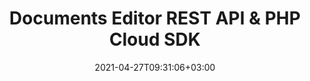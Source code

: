 ---
############################# Static ############################
layout: "product"
date: 2021-04-27T09:31:06+03:00
draft: false

product: "Editor"
product_tag: "editor"
platform: "Php"
platform_tag: "php"

############################# Head ############################
head_title: "PHP Document Editor Cloud SDK – Edit Word Excel HTML & Presentations"
head_description: "PHP Cloud SDK to communicate with GroupDocs REST APIs for editing business documents formats.  Edit Microsoft Word, Excel, PPTX, HTML & XML files.‎"

############################# Header ############################
title: "Documents Editor REST API & PHP Cloud SDK"
description: "Cloud REST API to quickly edit all popular document formats in any type of PHP application without installing any external software.‎"
button:
    enable: true

############################# SubMenu ############################
submenu:
    enable: true
    
    left:
        img_alt: "GroupDocs.Editor Cloud SDK for PHP"
        image: "https://www.groupdocs.cloud/templates/groupdocscloud/images/sdk/272x272/groupdocs_editor-for-php.webp"
        product: "GroupDocs.Editor"
        platform: "PHP"

    middle:
        button:
            # button loop
            - link: "#overview"
              text: "Overview"

            # button loop
            - link: "#features"
              text: "Features"

            # button loop
            - link: "#support-resources"
              text: "Resources"

            # button loop
            - link: "https://purchase.groupdocs.cloud/pricing"
              text: "Pricing"

    right:
        link_download: "https://github.com/groupdocs-editor-cloud/groupdocs-editor-cloud-php"
        link_learn: "https://docs.groupdocs.cloud/editor/"
        link_buy: "https://purchase.groupdocs.cloud/buy"

############################# Overview ############################
overview:
    enable: true
    content: |
      GroupDocs.Editor Cloud SDK for PHP supports editing and manipulating a bunch of popular document file formats within PHP applications. Simply integrate GroupDocs.Editor Cloud SDK for PHP with GroupDocs.Editor Cloud REST API, upload supported document in any third-party WYSIWYG HTML editor, manipulate the document and save it back to the original document format without disturbing the appearance after editing. The PHP editor library supports a variety of document formats including Microsoft Word (DOC, DOCX, WordML), Excel (XLS, XLSX, SpreadsheetML), Presentations (PPT, PPTX), HTML, XML, TXT and OpenDocument.

      GroupDocs.Editor Cloud SDK for PHP is built as a layer on top of GroupDocs.Editor Cloud REST API that saves valuable development time by managing low-level requests and handling responses. The developers can focus on writing up the specific code only as needed in the project.
    tabs:
      enable: true     
      
      ## TAB ONE ##
      tab_one:
        description: |
          SDK requires PHP 5.5 or later. It can run on any platform where this requirement can be met.

        left:
          enable: true
          icon: "fas fa-align-left"
          title: "Editing Option"
          content: |
            * Edit in flow or parged mode
            * Multi-language document
            * Manage font extraction
            * Support tabbed spreadsheets
            * Memory usage optimization
        
        right:
          enable: true
          icon: "fas fa-sitemap"
          title: "Information Extraction"
          content: |
            * Document Type
            * Document Size
            * Page Count
            
        
      
      ## TAB TWO ##
      tab_two:
        description: |
          GroupDocs.Editor Cloud supports a number of document formats.

        left:
          enable: true
          table:
            # table loop
            - title: "Microsoft Office"
              content: |
                * **Microsoft Word**: DOC, DOCX, DOCM, DOT, DOTX, DOTM, FlatOPC, ODT, OTT, RTF, WordML
                * **Microsoft Excel**: XLS, XLSX, XLT, XLSM, XLSB, XLTX, XLTM, XLAM, SXC, SpreadsheetML, ODS, FODS, DIF, DSV, CSV, TSV
                * **Microsoft PowerPoint**: PPT, PPTX, PPS, PPSX, PPSM, PPTM, POT, POTX, POTM, ODP, OTP

        right:
          enable: true
          table:
            # table loop
            - title: "Other Formats"
              content: |
                * **Plain Text**: TXT
                * **Markup**: HTML, XML

      ## TAB THREE ##
      tab_three:
        description: |
          If you do not want to use any of our SDKs or the required SDK is not available at the moment, you can still easily get started with GroupDocs.Editor REST API while using your favorite language & platform.
        
        left:
          enable: true
          table:
            # table loop
            - icon: "fab fa-windows"
              title: "Operating Systems"
              content: |
                * Microsoft Windows Desktop
                * Microsoft Windows Server
                * Linux
                * MacOS

            # table loop
            - icon: "fas fa-code"
              title: "Supported Frameworks"
              content: |
                * Java 7 (1.7) and above

        right:
          enable: true
          table:
            # table loop
            - icon: "fas fa-cogs"
              title: "Development Environments"
              content: |
                * NetBeans
                * IntelliJ IDEA
                * Eclipse
            # table loop
            - icon: "fas fa-tools"
              title: "Build Automation Tool"
              content: |
                * Maven

############################# Features ############################
features:
    enable: true
    title: "Advanced Document Editor REST API Features"

    feature:
      # feature loop
      - icon: "fab fa-html5"
        content: "Integrates easily within any WYSIWYG editor"

      # feature loop
      - icon: "fas fa-file-word"
        content: "Edit Word documents as a whole or define pages range"

      # feature loop
      - icon: "fas fa-file-image"
        content: "Multi-tabbed spreadsheet editing is supported"
      
      # feature loop
      - icon: "fas fa-file-alt"
        content: "Optimized memory usage for large CSV or TSV files"

      # feature loop
      - icon: "fas fa-file-pdf"
        content: "Extract document information (type, size, page count etc)"

      # feature loop
      - icon: "fas fa-folder"
        content: "Cloud REST API to be used with any language or platform"

      



      

    more_feature:
      # more_feature_loop
      - title: "Working with WordProcessing Documents - PHP"
        content: |
          
          ```php
          //Get your App SID, App Key and Storage Name at https://dashboard.groupdocs.cloud (free registration is required).
          $AppSid = ""; // Get AppKey and AppSID from https://dashboard.groupdocs.cloud
          $AppKey = ""; // Get AppKey and AppSID from https://dashboard.groupdocs.cloud
            
          $configuration = new GroupDocs\Editor\Configuration();
          $configuration->setAppSid($AppSid);
          $configuration->setAppKey($AppKey);
          
          $editApi = new GroupDocs\Editor\EditApi($configuration);
          $fileApi = new GroupDocs\Editor\FileApi($configuration);
          
          // The document already uploaded into the storage
          // Load it into editable state
          $fileInfo = new Model\FileInfo();
          $fileInfo->setFilePath("Spreadsheet/four-sheets.xlsx");        
          $loadOptions = new Model\SpreadsheetLoadOptions();
          $loadOptions->setFileInfo($fileInfo);
          $loadOptions->setOutputPath("output");
          $loadOptions->setWorksheetIndex(0);
          $loadResult = $editApi->load(new Requests\loadRequest($loadOptions));
          
          // Download html document
          $htmlFile = $fileApi->downloadFile(new Requests\downloadFileRequest($loadResult->getHtmlPath()));
          $html = file_get_contents($htmlFile->getRealPath());
          
          // Edit something...
          $html = str_replace("This is sample sheet", "This is sample sheep", $html);
          
          // Upload html back to storage
          file_put_contents($htmlFile->getRealPath(), $html);
          $uploadRequest = new Requests\uploadFileRequest($loadResult->getHtmlPath(), $htmlFile->getRealPath());
          $fileApi->uploadFile($uploadRequest);
          
          // Save html back to xlsx
          $saveOptions = new Model\SpreadsheetSaveOptions();
          $saveOptions->setFileInfo($fileInfo);
          $saveOptions->setOutputPath("output/edited.xlsx");
          $saveOptions->setHtmlPath($loadResult->getHtmlPath());
          $saveOptions->setResourcesPath($loadResult->getResourcesPath());
          $saveResult = $editApi->save(new Requests\saveRequest($saveOptions));
          
          // Done.
          echo "Document edited: " . $saveResult->getPath();
          ```
      

############################# Support ############################
support:
    enable: true

############################# Solutions ############################
solutions:
    enable: true
    title: "GroupDocs.Editor offers document viewing APIs for other popular development environments"

    solution:
        # solution loop
        - img_alt: "GroupDocs.Editor for cURL"
          image: "/sdk/272x272/groupdocs_editor-for-curl.webp"
          product: "GroupDocs.Editor"
          platform: "cURL for Cloud"
          link: "/editor/curl/"
          # solution loop
        - img_alt: "GroupDocs.Editor for .NET"
          image: "/sdk/272x272/groupdocs_editor-for-net.webp"
          product: "GroupDocs.Editor"
          platform: ".NET"
          link: "/editor/net/"
          # solution loop
        - img_alt: "GroupDocs.Editor for Java"
          image: "/sdk/272x272/groupdocs_editor-for-java.webp"
          product: "GroupDocs.Editor"
          platform: "Java"
          link: "/editor/java/"
          # solution loop
        - img_alt: "GroupDocs.Editor for PHP"
          image: "/sdk/272x272/groupdocs_editor-for-php.webp"
          product: "GroupDocs.Editor"
          platform: "Php"
          link: "/editor/php/"
          # solution loop
        - img_alt: "GroupDocs.Editor for Python"
          image: "/sdk/272x272/groupdocs_editor-for-python.webp"
          product: "GroupDocs.Editor"
          platform: "Python"
          link: "/editor/python/"
          # solution loop
        - img_alt: "GroupDocs.Editor for Ruby"
          image: "/sdk/272x272/groupdocs_editor-for-ruby.webp"
          product: "GroupDocs.Editor"
          platform: "Ruby"
          link: "/editor/ruby/"
          # solution loop
        - img_alt: "GroupDocs.Editor for Node.js"
          image: "/sdk/272x272/groupdocs_editor-for-node.webp"
          product: "GroupDocs.Editor"
          platform: "Node.js"
          link: "/editor/nodejs/"
          # solution loop
        - img_alt: "GroupDocs.Editor for Android"
          image: "/sdk/272x272/groupdocs_editor-for-android.webp"
          product: "GroupDocs.Editor"
          platform: "Android"
          link: "/editor/android/"

############################# Back to top ###############################
back_to_top:
  enable: true
---